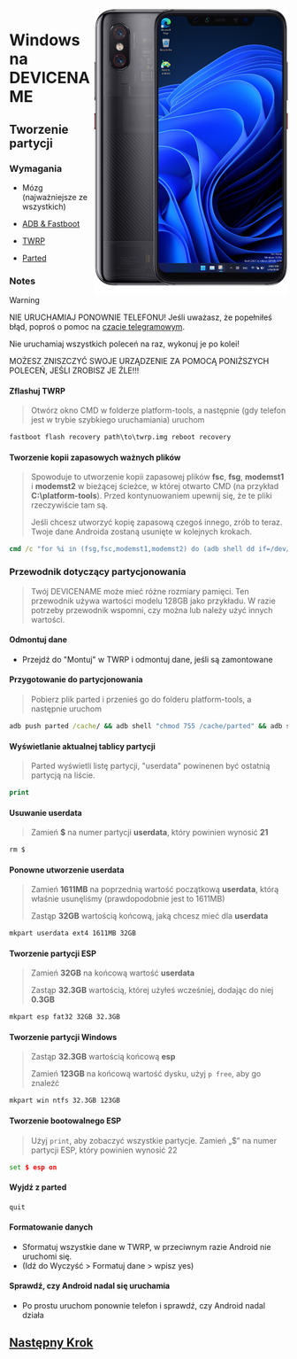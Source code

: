 <img align="right" src="https://github.com/n00b69/woa-equuleus/blob/main/equuleus.png" width="350" alt="Windows 11 running on equuleus">

# Windows na DEVICENAME

## Tworzenie partycji

### Wymagania
- Mózg (najważniejsze ze wszystkich)

- [ADB & Fastboot](https://developer.android.com/studio/releases/platform-tools)
  
- [TWRP](https://github.com/n00b69/woa-DEVICENAME/releases/download/Files/twrp.img)

- [Parted](https://github.com/n00b69/woa-DEVICENAME/releases/download/Files/parted)

### Notes
> [!Warning]  
> 
> NIE URUCHAMIAJ PONOWNIE TELEFONU! Jeśli uważasz, że popełniłeś błąd, poproś o pomoc na [czacie telegramowym](https://t.me/woaequuleus).
> 
> Nie uruchamiaj wszystkich poleceń na raz, wykonuj je po kolei!
>
> MOŻESZ ZNISZCZYĆ SWOJE URZĄDZENIE ZA POMOCĄ PONIŻSZYCH POLECEŃ, JEŚLI ZROBISZ JE ŹLE!!!

#### Zflashuj TWRP
> Otwórz okno CMD w folderze platform-tools, a następnie (gdy telefon jest w trybie szybkiego uruchamiania) uruchom
```cmd
fastboot flash recovery path\to\twrp.img reboot recovery
```

#### Tworzenie kopii zapasowych ważnych plików
> Spowoduje to utworzenie kopii zapasowej plików **fsc**, **fsg**, **modemst1** i **modemst2** w bieżącej ścieżce, w której otwarto CMD (na przykład **C:\platform-tools**). Przed kontynuowaniem upewnij się, że te pliki rzeczywiście tam są.
>
> Jeśli chcesz utworzyć kopię zapasową czegoś innego, zrób to teraz. Twoje dane Androida zostaną usunięte w kolejnych krokach.
```cmd
cmd /c "for %i in (fsg,fsc,modemst1,modemst2) do (adb shell dd if=/dev/block/by-name/%i of=/tmp/%i.bin & adb pull /tmp/%i.bin)"
```

### Przewodnik dotyczący partycjonowania
> Twój DEVICENAME może mieć różne rozmiary pamięci. Ten przewodnik używa wartości modelu 128GB jako przykładu. W razie potrzeby przewodnik wspomni, czy można lub należy użyć innych wartości.

#### Odmontuj dane
- Przejdź do "Montuj" w TWRP i odmontuj dane, jeśli są zamontowane

#### Przygotowanie do partycjonowania
> Pobierz plik parted i przenieś go do folderu platform-tools, a następnie uruchom
```cmd
adb push parted /cache/ && adb shell "chmod 755 /cache/parted" && adb shell /cache/parted /dev/block/sda
```

#### Wyświetlanie aktualnej tablicy partycji
> Parted wyświetli listę partycji, "userdata" powinenen być ostatnią partycją na liście.
```cmd
print
```

#### Usuwanie userdata
> Zamień **$** na numer partycji **userdata**, który powinien wynosić **21**
```cmd
rm $
```

#### Ponowne utworzenie userdata
> Zamień **1611MB** na poprzednią wartość początkową **userdata**, którą właśnie usunęliśmy (prawdopodobnie jest to 1611MB)
>
> Zastąp **32GB** wartością końcową, jaką chcesz mieć dla **userdata**
```cmd
mkpart userdata ext4 1611MB 32GB
```

#### Tworzenie partycji ESP 
> Zamień **32GB** na końcową wartość **userdata**
>
> Zastąp **32.3GB** wartością, której użyłeś wcześniej, dodając do niej **0.3GB**
```cmd
mkpart esp fat32 32GB 32.3GB
```

#### Tworzenie partycji Windows
> Zastąp **32.3GB** wartością końcową **esp**
>
> Zamień **123GB** na końcową wartość dysku, użyj `p free`, aby go znaleźć
```cmd
mkpart win ntfs 32.3GB 123GB
```

#### Tworzenie bootowalnego ESP
> Użyj `print`, aby zobaczyć wszystkie partycje. Zamień „$” na numer partycji ESP, który powinien wynosić 22
```cmd
set $ esp on
```

#### Wyjdź z parted
```cmd
quit
```

#### Formatowanie danych
- Sformatuj wszystkie dane w TWRP, w przeciwnym razie Android nie uruchomi się.
- (Idź do Wyczyść > Formatuj dane > wpisz yes)

#### Sprawdź, czy Android nadal się uruchamia
- Po prostu uruchom ponownie telefon i sprawdź, czy Android nadal działa


## [Następny Krok](2-install.md)





















